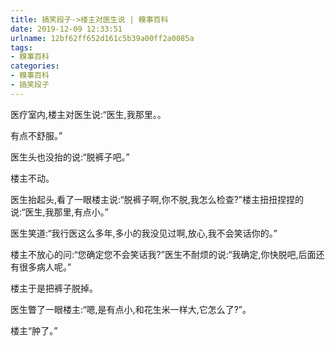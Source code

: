 ```yaml
---
title: 搞笑段子->楼主对医生说 | 糗事百科
date: 2019-12-09 12:33:51
urlname: 12bf62ff652d161c5b39a00ff2a0085a
tags: 
- 糗事百科
categories:
- 糗事百科
- 搞笑段子
---
```

医疗室内,楼主对医生说:“医生,我那里。。

有点不舒服。”

医生头也没抬的说:“脱裤子吧。”

楼主不动。

医生抬起头,看了一眼楼主说:“脱裤子啊,你不脱,我怎么检查?”楼主扭扭捏捏的说:“医生,我那里,有点小。”

医生笑道:“我行医这么多年,多小的我没见过啊,放心,我不会笑话你的。”

楼主不放心的问:“您确定您不会笑话我?”医生不耐烦的说:“我确定,你快脱吧,后面还有很多病人呢。”

楼主于是把裤子脱掉。

医生瞥了一眼楼主:“嗯,是有点小,和花生米一样大,它怎么了?”。

楼主“肿了。”


